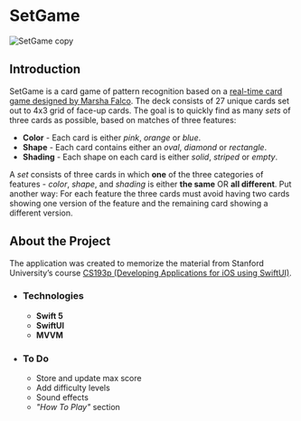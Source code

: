 # SetGame

![SetGame copy](https://user-images.githubusercontent.com/77430390/111865045-e3943880-8921-11eb-9ae6-ec46a2f75c8e.jpg) 

## Introduction
SetGame is a card game of pattern recognition based on a [real-time card game designed by Marsha Falco](https://en.wikipedia.org/wiki/Set_(card_game)#Basic_combinatorics_of_Set). 
The deck consists of 27 unique cards set out to 4x3 grid of face-up cards. The goal is to quickly find as many *sets* of three cards as possible, based on matches of three features:
- **Color** - Each card is either *pink*, *orange* or *blue*.
- **Shape** - Each card contains either an *oval*, *diamond* or *rectangle*.
- **Shading** - Each shape on each card is either *solid*, *striped* or *empty*.

A *set* consists of three cards in which **one** of the three categories of features - *color*, *shape*, and *shading* is either **the same** OR **all different**. Put another way: For each feature the three cards must avoid having two cards showing one version of the feature and the remaining card showing a different version.

## About the Project 
The application was created to memorize the material from Stanford University’s course [CS193p (Developing Applications for iOS using SwiftUI)](https://cs193p.sites.stanford.edu).

- ### Technologies 
     - **Swift 5**
     - **SwiftUI**
     - **MVVM**

- ### To Do
     - Store and update max score
     - Add difficulty levels
     - Sound effects
     - *"How To Play"* section

